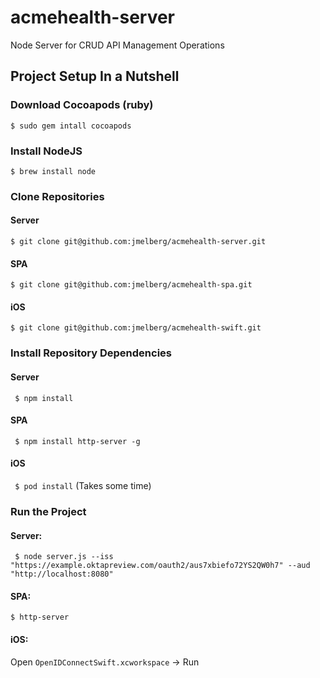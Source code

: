 # acmehealth-server
Node Server for CRUD API Management Operations

## Project Setup In a Nutshell
### Download Cocoapods (ruby)
```$ sudo gem intall cocoapods```
### Install NodeJS
```$ brew install node```
### Clone Repositories
#### Server
```$ git clone git@github.com:jmelberg/acmehealth-server.git```
#### SPA
```$ git clone git@github.com:jmelberg/acmehealth-spa.git```
#### iOS
```$ git clone git@github.com:jmelberg/acmehealth-swift.git```
### Install Repository Dependencies
#### Server
``` $ npm install```
#### SPA
``` $ npm install http-server -g```
#### iOS
``` $ pod install```   (Takes some time)
### Run the Project
#### Server:
``` $ node server.js --iss "https://example.oktapreview.com/oauth2/aus7xbiefo72YS2QW0h7" --aud "http://localhost:8080"```
#### SPA:
```$ http-server```
#### iOS:
Open `OpenIDConnectSwift.xcworkspace` -> Run 

